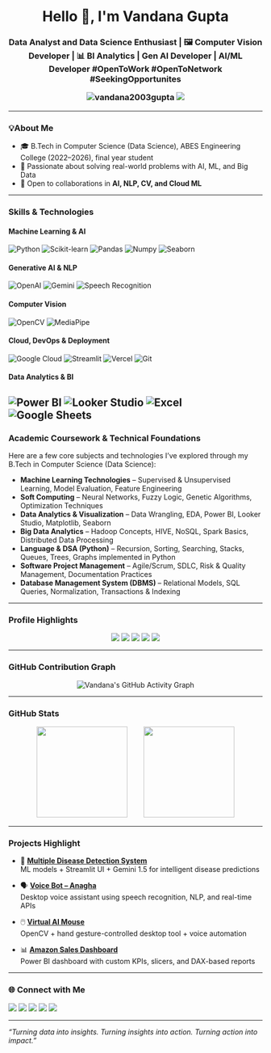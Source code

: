 <h1 align="center">Hello 👋, I'm Vandana Gupta</h1>
<break></break>
<h3 align="center"> Data Analyst and Data Science Enthusiast | 🖼️ Computer Vision Developer | 📊 BI Analytics | Gen AI Developer | AI/ML Developer
  <break></break>
  #OpenToWork #OpenToNetwork #SeekingOpportunites

<p align="center">
  <img src="https://komarev.com/ghpvc/?username=vandana2003gupta&label=Profile%20views&color=0e75b6&style=flat" alt="vandana2003gupta" />
  <img src="https://img.shields.io/badge/Profile%20Rating-A-blueviolet?style=flat-square&logo=github" />
</p>

---

### 💡About Me
- 🎓 B.Tech in Computer Science (Data Science), ABES Engineering College (2022–2026), final year student
- 🌟 Passionate about solving real-world problems with AI, ML, and Big Data
- 🤝 Open to collaborations in **AI, NLP, CV, and Cloud ML**

---

### Skills & Technologies 

#### Machine Learning & AI
![Python](https://img.shields.io/badge/Python-3670A0?style=for-the-badge&logo=python&logoColor=ffdd54)
![Scikit-learn](https://img.shields.io/badge/Scikit--Learn-F7931E?style=for-the-badge&logo=scikitlearn&logoColor=white)
![Pandas](https://img.shields.io/badge/Pandas-150458?style=for-the-badge&logo=pandas)
![Numpy](https://img.shields.io/badge/Numpy-013243?style=for-the-badge&logo=numpy)
![Seaborn](https://img.shields.io/badge/Seaborn-5381D1?style=for-the-badge)

#### Generative AI & NLP
![OpenAI](https://img.shields.io/badge/OpenAI-412991?style=for-the-badge&logo=openai&logoColor=white)
![Gemini](https://img.shields.io/badge/Gemini-000000?style=for-the-badge&logo=google&logoColor=white)
![Speech Recognition](https://img.shields.io/badge/Speech%20Recognition-FF6F00?style=for-the-badge)

#### Computer Vision
![OpenCV](https://img.shields.io/badge/OpenCV-5C3EE8?style=for-the-badge&logo=opencv&logoColor=white)
![MediaPipe](https://img.shields.io/badge/MediaPipe-orange?style=for-the-badge)

#### Cloud, DevOps & Deployment
![Google Cloud](https://img.shields.io/badge/Google%20Cloud-4285F4?style=for-the-badge&logo=googlecloud&logoColor=white)
![Streamlit](https://img.shields.io/badge/Streamlit-FF4B4B?style=for-the-badge&logo=streamlit&logoColor=white)
![Vercel](https://img.shields.io/badge/Vercel-000000?style=for-the-badge&logo=vercel)
![Git](https://img.shields.io/badge/Git-F05032?style=for-the-badge&logo=git&logoColor=white)

#### Data Analytics & BI
![Power BI](https://img.shields.io/badge/Power%20BI-F2C811?style=for-the-badge&logo=powerbi&logoColor=black)
![Looker Studio](https://img.shields.io/badge/Looker%20Studio-4285F4?style=for-the-badge&logo=googleanalytics&logoColor=white)
![Excel](https://img.shields.io/badge/MS%20Excel-217346?style=for-the-badge&logo=microsoft-excel&logoColor=white)
![Google Sheets](https://img.shields.io/badge/Google%20Sheets-34A853?style=for-the-badge&logo=googlesheets&logoColor=white)
---

### Academic Coursework & Technical Foundations

Here are a few core subjects and technologies I’ve explored through my B.Tech in Computer Science (Data Science):

- **Machine Learning Technologies** – Supervised & Unsupervised Learning, Model Evaluation, Feature Engineering
- **Soft Computing** – Neural Networks, Fuzzy Logic, Genetic Algorithms, Optimization Techniques
- **Data Analytics & Visualization** – Data Wrangling, EDA, Power BI, Looker Studio, Matplotlib, Seaborn
- **Big Data Analytics** – Hadoop Concepts, HIVE, NoSQL, Spark Basics, Distributed Data Processing
- **Language & DSA (Python)** – Recursion, Sorting, Searching, Stacks, Queues, Trees, Graphs implemented in Python
- **Software Project Management** – Agile/Scrum, SDLC, Risk & Quality Management, Documentation Practices
- **Database Management System (DBMS)** – Relational Models, SQL Queries, Normalization, Transactions & Indexing

---
### Profile Highlights

<p align="center">
  <img src="https://img.shields.io/badge/Total%20Commits-561-purple?style=flat-square&logo=git" />
  <img src="https://img.shields.io/badge/Projects%20Completed-10-brightgreen?style=flat-square&logo=python" />
  <img src="https://img.shields.io/badge/Hackathons%20Participated-17-blue?style=flat-square&logo=devpost" />
  <img src="https://img.shields.io/badge/ML%20Models%20Deployed-5-orange?style=flat-square&logo=scikitlearn" />
  <img src="https://img.shields.io/badge/Generative%20AI%20Projects-3-ff69b4?style=flat-square&logo=openai" />
</p>

---

### GitHub Contribution Graph

<p align="center">
  <img src="https://github-readme-activity-graph.vercel.app/graph?username=vandana2003gupta&theme=react-dark&hide_border=true" alt="Vandana's GitHub Activity Graph" />
</p>

---

### GitHub Stats

<p align="center">
  <img src="https://github-readme-stats.vercel.app/api?username=vandana2003gupta&show_icons=true&theme=tokyonight&rank_icon=github" height="180" />
  &nbsp;&nbsp;&nbsp;&nbsp;&nbsp;&nbsp;
  <img src="https://github-readme-stats.vercel.app/api/top-langs/?username=vandana2003gupta&layout=compact&theme=radical" height="180" />
</p>



---
### Projects Highlight

- 🧠 [**Multiple Disease Detection System**](https://github.com/vandana2003gupta/Data-Science-Project)  
  ML models + Streamlit UI + Gemini 1.5 for intelligent disease predictions

- 🗣️ [**Voice Bot – Anagha**](https://github.com/vandana2003gupta/Voice-Bot-Anagha-Desktop-Application)  
  Desktop voice assistant using speech recognition, NLP, and real-time APIs

- 🖱️ [**Virtual AI Mouse**](https://github.com/vandana2003gupta/Virtual-Mouse)  
  OpenCV + hand gesture-controlled desktop tool + voice automation

- 📊 [**Amazon Sales Dashboard**](https://github.com/vandana2003gupta/Amazon-Sales-Report-Dashboard)  
  Power BI dashboard with custom KPIs, slicers, and DAX-based reports

---

### 🌐 Connect with Me

<p>
  <a href="mailto:vandana2003gupta@gmail.com"><img src="https://img.shields.io/badge/Gmail-D14836?style=for-the-badge&logo=gmail&logoColor=white"/></a>
  <a href="https://www.linkedin.com/in/vandana-gupta-987b05250/"><img src="https://img.shields.io/badge/LinkedIn-0077B5?style=for-the-badge&logo=linkedin&logoColor=white"/></a>
  <a href="https://github.com/vandana2003gupta"><img src="https://img.shields.io/badge/GitHub-181717?style=for-the-badge&logo=github"/></a>
  <a href="https://leetcode.com/u/vandana_gupt01/"><img src="https://img.shields.io/badge/LeetCode-FFA116?style=for-the-badge&logo=leetcode&logoColor=black"/></a>
  <a href="https://www.hackerrank.com/profile/csds_22b1541061"><img src="https://img.shields.io/badge/HackerRank-2EC866?style=for-the-badge&logo=hackerrank&logoColor=white"/></a>
</p>

---

_“Turning data into insights. Turning insights into action. Turning action into impact.”_
